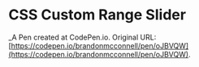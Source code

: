 # CSS Custom Range Slider
 _A Pen created at CodePen.io. Original URL: [https://codepen.io/brandonmcconnell/pen/oJBVQW](https://codepen.io/brandonmcconnell/pen/oJBVQW).

 